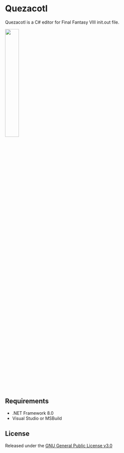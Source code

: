 # Quezacotl
Quezacotl is a C# editor for Final Fantasy VIII init.out file.

<img src="(https://cloud.githubusercontent.com/assets/5892410/18287959/9e2c373c-7479-11e6-97c9-85abd476a5be.png" width="30%"></img>

## Requirements
- .NET Framework 8.0
- Visual Studio or MSBuild

## License
Released under the [GNU General Public License v3.0](http://choosealicense.com/licenses/gpl-3.0/)
